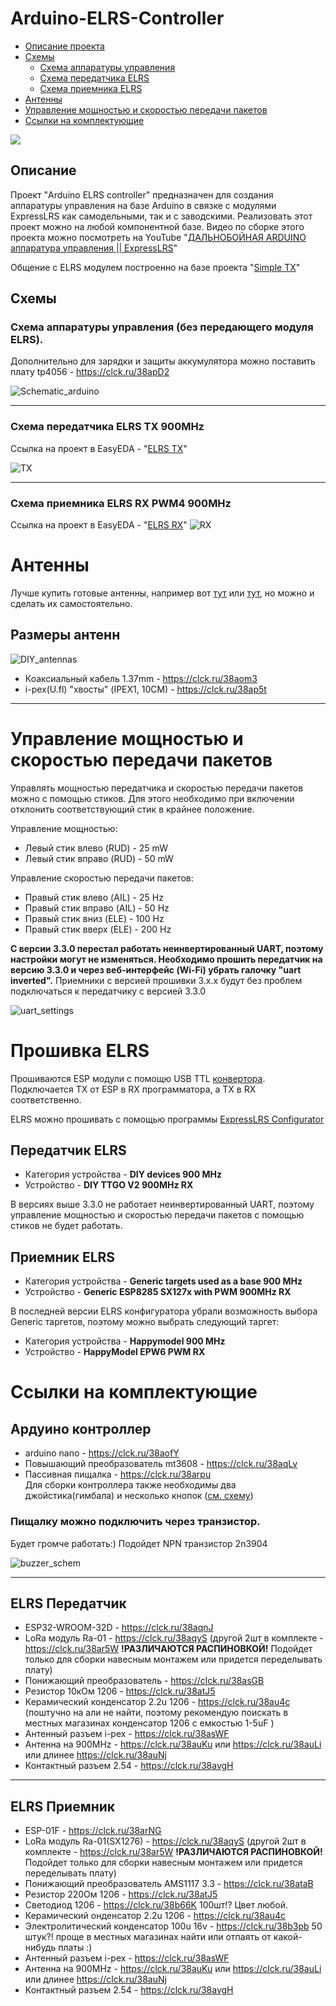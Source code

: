 # Arduino-ELRS-Controller

* [Описание проекта](#описание)  
* [Схемы](#схемы)  
  * [Схема аппаратуры управления](#схема-аппаратуры-управления-без-передающего-модуля-elrs) 
  * [Схема передатчика ELRS](#схема-передатчика-elrs-tx-900mhz)
  * [Схема приемника ELRS](#схема-приемника-elrs-rx-pwm4-900mhz)
* [Антенны](#антенны)
* [Управление мощностью и скоростью передачи пакетов](#Управление-мощностью-и-скоростью-передачи-пакетов)
* [Ссылки на комплектующие](#ссылки-на-комплектующие)

<img src="doc/1.png"/>
</p>


## Описание
<a name="test1"></a> 
Проект "Arduino ELRS controller" предназначен для создания аппаратуры управления на базе Arduino в связке с модулями ExpressLRS как самодельными, так и с заводскими. Реализовать этот проект можно на любой компонентной базе. Видео по сборке этого проекта можно посмотреть на YouTube "[ДАЛЬНОБОЙНАЯ ARDUINO аппаратура управления || ExpressLRS](https://github.com/kkbin505/Arduino-Transmitter-for-ELRS)"

Общение с ELRS модулем построенно на базе проекта "[Simple TX](https://github.com/kkbin505/Arduino-Transmitter-for-ELRS)"
## Схемы
### Схема аппаратуры управления (без передающего модуля ELRS).

 Дополнительно для зарядки и защиты аккумулятора можно поставить плату tp4056 - https://clck.ru/38apD2

![Schematic_arduino](schematics/../doc/arduino_controller.png)
___
### Схема передатчика ELRS TX 900MHz
Ссылка на проект в EasyEDA - "[ELRS TX](https://oshwlab.com/redbanannas/elrs_tx)"

![TX](/schematics/TX_ELRS.png)
___

### Схема приемника ELRS RX PWM4 900MHz
Ссылка на проект в EasyEDA - "[ELRS RX](https://oshwlab.com/redbanannas/elrs_rx)"
![RX](/schematics/RX_ELRS.png)
# Антенны
 Лучше купить готовые антенны, например вот [тут](https://clck.ru/38auKu) или [тут](https://clck.ru/38auNj), но можно и сделать их самостоятельно. 
## Размеры антенн
![DIY_antennas](schematics/../doc/antennas.png)
* Коаксиальный кабель 1.37mm - https://clck.ru/38aom3
* i-pex(U.fl) "хвосты" 
(IPEX1, 10СМ) - https://clck.ru/38ap5t
___
# Управление мощностью и скоростью передачи пакетов
Управлять мощностью передатчика и скоростью передачи пакетов можно с помощью стиков. Для этого необходимо при включении отклонить соответствующий стик в крайнее положение.
  
  Управление мощностью:
* Левый стик влево (RUD) - 25 mW 
 * Левый стик вправо (RUD) - 50 mW

Управление скоростью передачи пакетов:
 * Правый стик влево (AIL) - 25 Hz
* Правый стик вправо (AIL) - 50 Hz
* Правый стик вниз (ELE) - 100 Hz
* Правый стик вверх (ELE) - 200 Hz

__С версии 3.3.0 перестал работать неинвертированный UART, поэтому настройки могут не изменяться. Необходимо прошить передатчик на версию 3.3.0 и через веб-интерфейс (Wi-Fi) убрать галочку "uart inverted".__  Приемники с версией прошивки 3.x.x будут без проблем подключаться к передатчику с версией 3.3.0

![uart_settings](schematics/../doc/uart.png)
# Прошивка ELRS 
Прошиваются ESP модули с помощю USB TTL [конвертора](https://clck.ru/38auqK). Подключается TX от ESP в RX программатора, а TX в RX соответственно. 

ELRS можно прошивать с помощью программы [ExpressLRS Configurator](https://github.com/ExpressLRS/ExpressLRS-Configurator/releases)
 ## Передатчик ELRS
 * Категория устройства - **DIY devices 900 MHz**
 * Устройство - **DIY TTGO V2 900MHz RX**
 
 В версиях выше 3.3.0 не работает неинвертированный UART, поэтому управление мощностью и скоростью передачи пакетов с помощью стиков не будет работать.
  
  ## Приемник ELRS
 * Категория устройства - **Generic targets used as a base 900 MHz**
 * Устройство - **Generic ESP8285 SX127x with PWM 900MHz RX**
 
В последней версии ELRS конфигуратора убрали возможность выбора Generic таргетов, поэтому можно выбрать следующий таргет:
 * Категория устройства - **Happymodel 900 MHz**
 * Устройство - **HappyModel EPW6 PWM RX**

# Ссылки на комплектующие

## Ардуино контроллер

* arduino nano - https://clck.ru/38aofY
* Повышающий преобразователь mt3608 - https://clck.ru/38aqLv
* Пассивная пищалка - https://clck.ru/38arpu  
 Для сборки контроллера также необходимы два джойстика(гимбала) и несколько кнопок ([см. схему](#arduino-elrs-controller)) 
 ### Пищалку можно подключить через транзистор.
 Будет громче работать:) Подойдет NPN транзистор 2n3904   
 
 ![buzzer_schem](/schematics/buzzer.png)
____

## ELRS Передатчик
* ESP32-WROOM-32D - https://clck.ru/38aqnJ
* LoRa модуль Ra-01 - https://clck.ru/38aqyS (другой 2шт в комплекте - https://clck.ru/38ar5W **!РАЗЛИЧАЮТСЯ РАСПИНОВКОЙ!** Подойдет только для сборки навесным монтажем или придется переделывать плату)
* Понижающий преобразователь - https://clck.ru/38asGB
* Резистор 10кОм 1206 - https://clck.ru/38atJ5
* Керамический конденсатор 2.2u 1206 - https://clck.ru/38au4c (поштучно на али не найти, поэтому рекомендую поискать в местных магазинах конденсатор 1206 с емкостью 1-5uF )
* Антенный разъем i-pex - https://clck.ru/38asWF
* Антенна на 900MHz - https://clck.ru/38auKu или https://clck.ru/38auLi или длинее https://clck.ru/38auNj
* Контактный разъем 2.54 - https://clck.ru/38avgH
___

## ELRS Приемник
* ESP-01F - https://clck.ru/38arNG
* LoRa модуль Ra-01(SX1276) - https://clck.ru/38aqyS (другой 2шт в комплекте - https://clck.ru/38ar5W **!РАЗЛИЧАЮТСЯ РАСПИНОВКОЙ!** Подойдет только для сборки навесным монтажем или придется переделывать плату)
* Понижающий преобразователь AMS1117 3.3 - https://clck.ru/38ataB
* Резистор 220Ом 1206 - https://clck.ru/38atJ5
* Светодиод 1206 - https://clck.ru/38b66K 100шт!? Цвет любой.
* Керамический онденсатор 2.2u 1206 - https://clck.ru/38au4c
* Электролитический конденсатор 100u 16v - https://clck.ru/38b3pb 50 штук?! проще в местных магазинах найти или отпаять от какой-нибудь платы :)
* Антенный разъем i-pex - https://clck.ru/38asWF
* Антенна на 900MHz - https://clck.ru/38auKu или https://clck.ru/38auLi или длинее https://clck.ru/38auNj
* Контактный разъем 2.54 - https://clck.ru/38avgH

